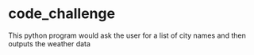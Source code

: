 # code_challenge

This python program would ask the user for a list of city names and then outputs the weather data
